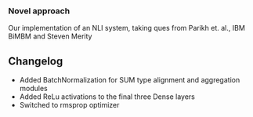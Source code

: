 ### Novel approach
Our implementation of an NLI system, taking ques from Parikh et. al., IBM BiMBM and Steven Merity

## Changelog
* Added BatchNormalization for SUM type alignment and aggregation modules
* Added ReLu activations to the final three Dense layers
* Switched to rmsprop optimizer
